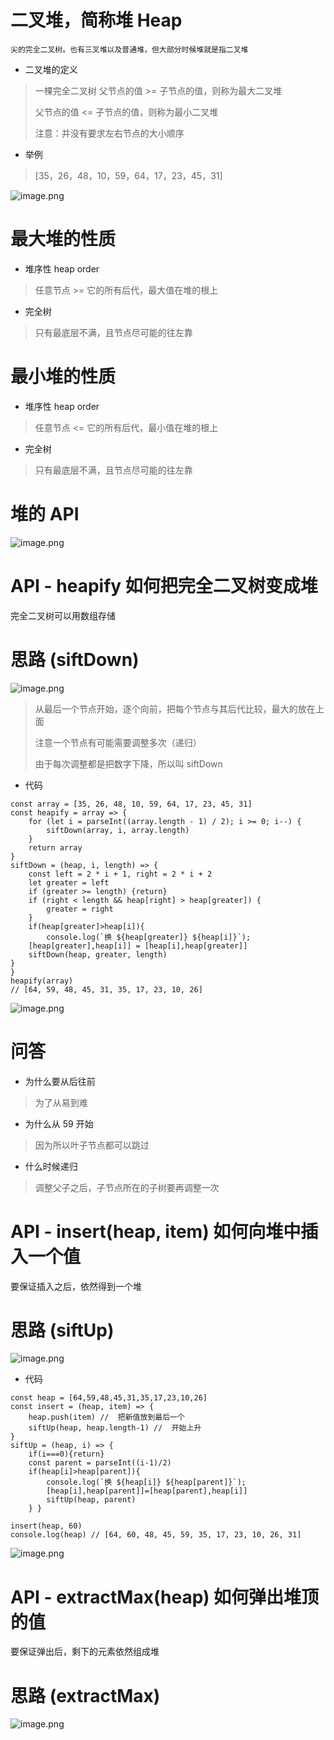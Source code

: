 # 二叉堆，简称堆 Heap
``尖的完全二叉树。也有三叉堆以及普通堆，但大部分时候堆就是指二叉堆``

- 二叉堆的定义
> 一棵完全二叉树
> 父节点的值 >= 子节点的值，则称为最大二叉堆
> 
> 父节点的值 <= 子节点的值，则称为最小二叉堆
>
> 注意：并没有要求左右节点的大小顺序

- 举例
> [35，26，48，10，59，64，17，23，45，31]

![image.png](https://upload-images.jianshu.io/upload_images/1181204-1fb260e8f97045c4.png?imageMogr2/auto-orient/strip%7CimageView2/2/w/1240)

# 最大堆的性质
- 堆序性 heap order
> 任意节点 >= 它的所有后代，最大值在堆的根上

- 完全树
> 只有最底层不满，且节点尽可能的往左靠

# 最小堆的性质
- 堆序性 heap order
> 任意节点 <= 它的所有后代，最小值在堆的根上

- 完全树
> 只有最底层不满，且节点尽可能的往左靠

# 堆的 API
![image.png](https://upload-images.jianshu.io/upload_images/1181204-1e943313b421d06d.png?imageMogr2/auto-orient/strip%7CimageView2/2/w/1240)

# API - heapify 如何把完全二叉树变成堆
完全二叉树可以用数组存储

# 思路 (siftDown)
![image.png](https://upload-images.jianshu.io/upload_images/1181204-d714583aec53893e.png?imageMogr2/auto-orient/strip%7CimageView2/2/w/1240)

> 从最后一个节点开始，逐个向前，把每个节点与其后代比较，最大的放在上面
>
> 注意一个节点有可能需要调整多次（递归）
>
> 由于每次调整都是把数字下降，所以叫 siftDown

- 代码
```
const array = [35, 26, 48, 10, 59, 64, 17, 23, 45, 31]
const heapify = array => {
	for (let i = parseInt((array.length - 1) / 2); i >= 0; i--) {
		siftDown(array, i, array.length)
	}
	return array
}
siftDown = (heap, i, length) => {
	const left = 2 * i + 1, right = 2 * i + 2
	let greater = left
	if (greater >= length) {return}
	if (right < length && heap[right] > heap[greater]) {
		greater = right
	}
	if(heap[greater]>heap[i]){
		console.log(`换 ${heap[greater]} ${heap[i]}`);
    [heap[greater],heap[i]] = [heap[i],heap[greater]]
    siftDown(heap, greater, length)
}
}
heapify(array)
// [64, 59, 48, 45, 31, 35, 17, 23, 10, 26]
```
![image.png](https://upload-images.jianshu.io/upload_images/1181204-995ea972a925750e.png?imageMogr2/auto-orient/strip%7CimageView2/2/w/1240)

# 问答
- 为什么要从后往前
> 为了从易到难

- 为什么从 59 开始
>  因为所以叶子节点都可以跳过

- 什么时候递归
> 调整父子之后，子节点所在的子树要再调整一次

# API - insert(heap, item) 如何向堆中插入一个值
要保证插入之后，依然得到一个堆

# 思路 (siftUp)
![image.png](https://upload-images.jianshu.io/upload_images/1181204-8b78f6d22cfaab49.png?imageMogr2/auto-orient/strip%7CimageView2/2/w/1240)

- 代码
```
const heap = [64,59,48,45,31,35,17,23,10,26]
const insert = (heap, item) => {
	heap.push(item) //  把新值放到最后一个
	siftUp(heap, heap.length-1) //  开始上升
}
siftUp = (heap, i) => {
	if(i===0){return}
	const parent = parseInt((i-1)/2)
	if(heap[i]>heap[parent]){
		console.log(`换 ${heap[i]} ${heap[parent]}`);
		[heap[i],heap[parent]]=[heap[parent],heap[i]]
		siftUp(heap, parent)
	} }

insert(heap, 60)
console.log(heap) // [64, 60, 48, 45, 59, 35, 17, 23, 10, 26, 31]
```
![image.png](https://upload-images.jianshu.io/upload_images/1181204-8bbd9fe0b302a0df.png?imageMogr2/auto-orient/strip%7CimageView2/2/w/1240)

# API - extractMax(heap) 如何弹出堆顶的值
要保证弹出后，剩下的元素依然组成堆

# 思路 (extractMax)
![image.png](https://upload-images.jianshu.io/upload_images/1181204-f320211fe57662b6.png?imageMogr2/auto-orient/strip%7CimageView2/2/w/1240)
